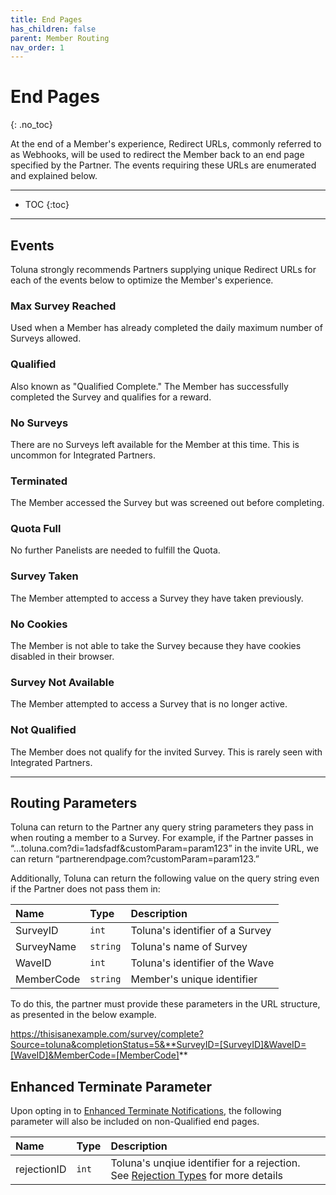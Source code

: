 ```yaml
---
title: End Pages
has_children: false
parent: Member Routing
nav_order: 1
---
```



# End Pages
{: .no_toc}

At the end of a Member's experience, Redirect URLs, commonly referred to as Webhooks, will be used to redirect the Member back to an end page specified by the Partner. The events requiring these URLs are enumerated and explained below.

---

* TOC
{:toc}

---

## Events

Toluna strongly recommends Partners supplying unique Redirect URLs for each of the events below to optimize the Member's experience.

### Max Survey Reached

Used when a Member has already completed the daily maximum number of Surveys allowed.

### Qualified

Also known as "Qualified Complete." The Member has successfully completed the Survey and qualifies for a reward.

### No Surveys

There are no Surveys left available for the Member at this time. This is uncommon for Integrated Partners.

### Terminated

The Member accessed the Survey but was screened out before completing.

### Quota Full

No further Panelists are needed to fulfill the Quota.

### Survey Taken

The Member attempted to access a Survey they have taken previously.

### No Cookies

The Member is not able to take the Survey because they have cookies disabled in their browser.

### Survey Not Available

The Member attempted to access a Survey that is no longer active.

### Not Qualified

The Member does not qualify for the invited Survey. This is rarely seen with Integrated Partners.

---

## Routing Parameters

Toluna can return to the Partner any query string parameters they pass in when routing a member to a Survey. For example, if the Partner passes in “…toluna.com?di=1adsfadf&customParam=param123” in the invite URL, we can return “partnerendpage.com?customParam=param123.”

Additionally, Toluna can return the following value on the query string even if the Partner does not pass them in:

| Name | Type | Description |
| :--- | :--- | :--- |
| SurveyID | ```int``` | Toluna's identifier of a Survey |
| SurveyName | ```string``` | Toluna's name of Survey |
| WaveID | ```int``` | Toluna's identifier of the Wave |
| MemberCode | ```string``` | Member's unique identifier |

To do this, the partner must provide these parameters in the URL structure, as presented in the below example.

https://thisisanexample.com/survey/complete?Source=toluna&completionStatus=5&**SurveyID=[SurveyID]&WaveID=[WaveID]&MemberCode=[MemberCode]**

## Enhanced Terminate Parameter

Upon opting in to [Enhanced Terminate Notifications](/general/changelog.html#620), the following parameter will also be included on non-Qualified end pages.

| Name | Type | Description |
| :--- | :--- | :--- |
| rejectionID | ```int``` | Toluna's unqiue identifier for a rejection. See [Rejection Types](/mapping/referencedataapi/rejectiontypes.html) for more details |